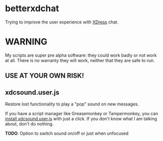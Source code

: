 # betterxdchat
Trying to improve the user experience with [XDress](http://xdress.it/xdforum "XDress forum") chat.

# WARNING
My scripts are super pre alpha software: they could work badly or not work at all. There is no warranty they will work, neither that they are safe to run.
## USE AT YOUR OWN RISK! ##

## xdcsound.user.js
Restore lost functionality to play a "pop" sound on new messages.

If you have a script manager like Greasemonkey or Tampermonkey, you can [install xdcsound.user.js](https://github.com/alyssacohen/betterxdchat/raw/master/xdcsound.user.js) with just a click.
If you don't know what I am talking about, don't do nothing.


**TODO**: Option to switch sound on/off or just when unfocused
